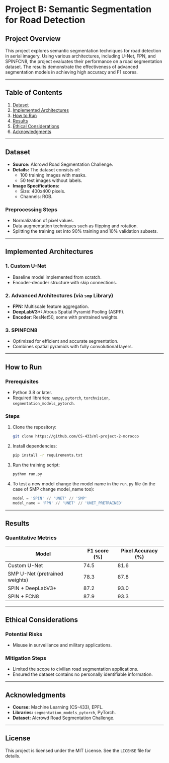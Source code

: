 # Project B: Semantic Segmentation for Road Detection

## Project Overview
This project explores semantic segmentation techniques for road detection in aerial imagery. Using various architectures, including U-Net, FPN, and SPINFCN8, the project evaluates their performance on a road segmentation dataset. The results demonstrate the effectiveness of advanced segmentation models in achieving high accuracy and F1 scores.

---

## Table of Contents
1. [Dataset](#dataset)
2. [Implemented Architectures](#implemented-architectures)
3. [How to Run](#how-to-run)
4. [Results](#results)
5. [Ethical Considerations](#ethical-considerations)
6. [Acknowledgments](#acknowledgments)

---

## Dataset
- **Source:** AIcrowd Road Segmentation Challenge.
- **Details:** The dataset consists of:
  - 100 training images with masks.
  - 50 test images without labels.
- **Image Specifications:**
  - Size: 400x400 pixels.
  - Channels: RGB.

### Preprocessing Steps
- Normalization of pixel values.
- Data augmentation techniques such as flipping and rotation.
- Splitting the training set into 90% training and 10% validation subsets.

---

## Implemented Architectures
### 1. Custom U-Net
- Baseline model implemented from scratch.
- Encoder-decoder structure with skip connections.

### 2. Advanced Architectures (via `smp` Library)
- **FPN:** Multiscale feature aggregation.
- **DeepLabV3+:** Atrous Spatial Pyramid Pooling (ASPP).
- **Encoder**: ResNet50, some with pretrained weights.

### 3. SPINFCN8
- Optimized for efficient and accurate segmentation.
- Combines spatial pyramids with fully convolutional layers.

---

## How to Run

### Prerequisites
- Python 3.8 or later.
- Required libraries: `numpy`, `pytorch`, `torchvision`, `segmentation_models_pytorch`.

### Steps
1. Clone the repository:
   ```bash
   git clone https://github.com/CS-433/ml-project-2-morocco
   ```
2. Install dependencies:
   ```bash
   pip install -r requirements.txt
   ```
3. Run the training script:
   ```bash
   python run.py
   ```

4. To test a new model change the model name in the `run.py` file (in the case of SMP change model_name too):
   ```python
   model = 'SPIN' // 'UNET' // 'SMP'
   model_name = 'FPN' // 'UNET' // 'UNET_PRETRAINED'
   ```

---

## Results

### Quantitative Metrics
| Model        | F1 score (%) | Pixel Accuracy (%) |
|--------------|---------|--------------------|
| Custom U-Net | 74.5    | 81.6               |
| SMP U-Net (pretrained weights)          | 78.3    | 87.8              |
| SPIN + DeepLabV3+     | 87.2   | 93.0               |
| SPIN + FCN8     | 87.9   | 93.3               |
---

## Ethical Considerations

### Potential Risks
- Misuse in surveillance and military applications.

### Mitigation Steps
- Limited the scope to civilian road segmentation applications.
- Ensured the dataset contains no personally identifiable information.

---

## Acknowledgments
- **Course:** Machine Learning (CS-433), EPFL.
- **Libraries:** `segmentation_models_pytorch`, PyTorch.
- **Dataset:** AIcrowd Road Segmentation Challenge.

---

## License
This project is licensed under the MIT License. See the `LICENSE` file for details.

